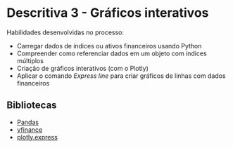# Descritiva 3 - Gráficos interativos

Habilidades desenvolvidas no processo:

- Carregar dados de índices ou ativos financeiros usando Python
- Compreender como referenciar dados em um objeto com índices múltiplos
- Criação de gráficos interativos (com o Plotly)
- Aplicar o comando *Express line* para criar gráficos de linhas com dados financeiros

## Bibliotecas
- [Pandas](https://pandas.pydata.org/)
- [yfinance](https://pypi.org/project/yfinance/)
- [plotly.express](https://plotly.com/python/plotly-express/)

